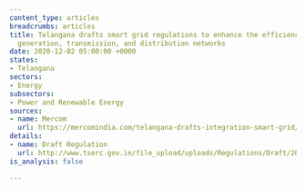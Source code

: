 ```yaml
---
content_type: articles
breadcrumbs: articles
title: Telangana drafts smart grid regulations to enhance the efficiency of its power
  generation, transmission, and distribution networks
date: 2020-12-02 05:00:00 +0000
states:
- Telangana
sectors:
- Energy
subsectors:
- Power and Renewable Energy
sources:
- name: Mercom
  url: https://mercomindia.com/telangana-drafts-integration-smart-grid/
details:
- name: Draft Regulation
  url: http://www.tserc.gov.in/file_upload/uploads/Regulations/Draft/2020/Draft%20regulation%20on%20Smar%20grid.pdf
is_analysis: false

---
```

